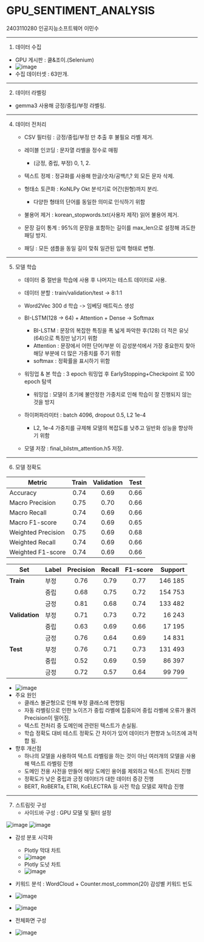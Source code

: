 # GPU_SENTIMENT_ANALYSIS

2403110280 인공지능소프트웨어 이민수

-------------------------------------------------------------------------------------------------

1. 데이터 수집
  - GPU 게시판 : 쿨&조이.(Selenium)
  - ![image](https://github.com/user-attachments/assets/635e4e3f-c52e-4b13-88d9-4c4c27ba0d64)
  - 수집 데이터셋 : 63만개.

-------------------------------------------------------------------------------------------------

2. 데이터 라벨링
  - gemma3 사용해 긍정/중립/부정 라벨링.

-------------------------------------------------------------------------------------------------

4. 데이터 전처리
   - CSV 필터링 : 긍정/중립/부정 만 추출 후 불필요 라벨 제거.

   - 레이블 인코딩 : 문자열 라벨을 정수로 매핑
     - (긍정, 중립, 부정) 0, 1, 2.
   
   - 텍스트 정제 : 정규화를 사용해 한글/숫자/공백/!,? 외 모든 문자 삭제.

   - 형태소 토큰화 : KoNLPy Okt 분석기로 어간(원형)까지 분리.
     - 다양한 형태의 단어를 동일한 의미로 인식하기 위함

   - 불용어 제거 : korean_stopwords.txt(사용자 제작) 읽어 불용어 제거.

   - 문장 길이 통계 : 95%의 문장을 포함하는 길이를 max_len으로 설정해 과도한 패딩 방지.

   - 패딩 : 모든 샘플을 동일 길이 맞춰 일관된 입력 형태로 변형.

-------------------------------------------------------------------------------------------------

5. 모델 학습
   - 데이터 중 절반을 학습에 사용 후 나머지는 테스트 데이터로 사용.
   
   - 데이터 분할 : train/validation/test -> 8:1:1
   
   - Word2Vec 300 d 학습 -> 임베딩 매트릭스 생성
   
   - BI-LSTM(128 -> 64) + Attention + Dense → Softmax
     - BI-LSTM : 문장의 복잡한 특징을 폭 넓게 파악한 후(128) 더 적은 유닛(64)으로 특징만 남기기 위함
     - Attention : 문장에서 어떤 단어/부분 이 감성분석에서 가장 중요한지 찾아 해당 부분에 더 많은 가중치를 주기 위함
     - softmax : 정확률을 표시하기 위함

   - 워밍업 & 본 학습 : 3 epoch 워밍업 후 EarlyStopping+Checkpoint 로 100 epoch 탐색
     - 워밍업 : 모델이 초기에 불안정한 가중치로 인해 학습이 잘 진행되지 않는 것을 방지
   
   - 하이퍼파라미터 : batch 4096, dropout 0.5, L2 1e-4
     - L2, 1e-4 가중치를 규제해 모델의 복잡도를 낮추고 일반화 성능을 향상하기 위함
   
   - 모델 저장 : final_bilstm_attention.h5 저장.

-------------------------------------------------------------------------------------------------

6. 모델 정확도

| Metric                | Train | Validation | Test |
|-----------------------|:-----:|:----------:|:----:|
| Accuracy              | 0.74  | 0.69       | 0.66 |
| Macro Precision       | 0.75  | 0.70       | 0.66 |
| Macro Recall          | 0.74  | 0.69       | 0.66 |
| Macro F1-score        | 0.74  | 0.69       | 0.65 |
| Weighted Precision    | 0.75  | 0.69       | 0.68 |
| Weighted Recall       | 0.74  | 0.69       | 0.66 |
| Weighted F1-score     | 0.74  | 0.69       | 0.66 |


| Set         | Label | Precision | Recall | F1-score | Support |
|-------------|-------|:---------:|:------:|:--------:|--------:|
| **Train**   | 부정  | 0.76 | 0.79 | 0.77 | 146 185 |
|             | 중립  | 0.68 | 0.75 | 0.72 | 154 753 |
|             | 긍정  | 0.81 | 0.68 | 0.74 | 133 482 |
| **Validation** | 부정  | 0.71 | 0.73 | 0.72 | 16 243 |
|             | 중립  | 0.63 | 0.69 | 0.66 | 17 195 |
|             | 긍정  | 0.76 | 0.64 | 0.69 | 14 831 |
| **Test**    | 부정  | 0.76 | 0.71 | 0.73 | 131 493 |
|             | 중립  | 0.52 | 0.69 | 0.59 |  86 397 |
|             | 긍정  | 0.72 | 0.57 | 0.64 |  99 799 |


   - ![image](https://github.com/user-attachments/assets/48f08d78-983e-4fee-ad6f-a7a2a8c9df4d)
   - 주요 원인
     - 클래스 불균형으로 인해 부정 클래스에 편향됨
     - 자동 라벨링으로 인한 노이즈가 중립 라벨에 집중되어 중립 라벨에 오류가 몰려 Precision이 떨어짐.
     - 텍스트 전처리 중 도메인에 관련된 텍스트가 손실됨.
     - 학습 정확도 대비 테스트 정확도 간 차이가 있어 데이터가 편향과 노이즈에 과적합 됨.
  - 향후 개선점
    - 하나의 모델을 사용하여 텍스트 라벨링을 하는 것이 아닌 여러개의 모델을 사용해 텍스트 라벨링 진행
    - 도메인 전용 사전을 만들어 해당 도메인 용어를 제외하고 텍스트 전처리 진행
    - 정확도가 낮은 중립과 긍정 데이터가 대한 데이터 증강 진행
    - BERT, RoBERTa, ETRI, KoELECTRA 등 사전 학습 모델로 재학습 진행

-------------------------------------------------------------------------------------------------

7. 스트림릿 구성
   - 사이드바 구성 : GPU 모델 및 필터 설정
  
![image](https://github.com/user-attachments/assets/29993d59-81e6-4756-81a2-0f1dd24e9fb1)
![image](https://github.com/user-attachments/assets/4d7daf70-88b1-437e-8005-807f84e1385c)


   - 감성 분포 시각화
       - Plotly 막대 차트
       - ![image](https://github.com/user-attachments/assets/25e14ae1-8d3b-47a6-a3ab-00257c65c725)
       - Plotly 도넛 차트
       - ![image](https://github.com/user-attachments/assets/59c8d225-5b6f-4ad2-bb91-a512734e8153)
  - 키워드 분석 : WordCloud + Counter.most_common(20) 감성별 키워드 빈도
  - ![image](https://github.com/user-attachments/assets/b5f14f8e-6a61-4e69-8308-27484d46cc5f)
  - ![image](https://github.com/user-attachments/assets/df2908d7-98e6-4fa6-b7c0-4bff77d72ef3)

  - 전체화면 구성
  - ![image](https://github.com/user-attachments/assets/6c4c17ee-c1a0-46fd-b591-f5868c39c1ce)



